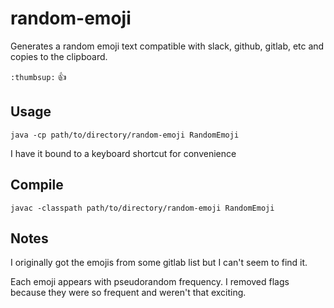 # random-emoji
Generates a random emoji text compatible with slack, github, gitlab, etc and copies to the clipboard.

`:thumbsup:` :thumbsup:

## Usage
```
java -cp path/to/directory/random-emoji RandomEmoji
```

I have it bound to a keyboard shortcut for convenience

## Compile
```
javac -classpath path/to/directory/random-emoji RandomEmoji
```

## Notes

I originally got the emojis from some gitlab list but I can't seem to find it.

Each emoji appears with pseudorandom frequency. I removed flags because they were so frequent and weren't that exciting.

